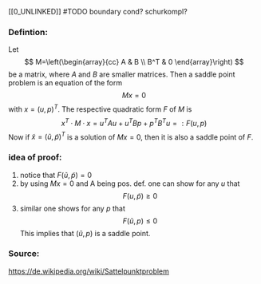 

[[0_UNLINKED]]
#TODO 
boundary cond?
schurkompl?



### Defintion:

Let
$$
M=\left(\begin{array}{cc}
A & B \\
B^T & 0
\end{array}\right)
$$
be a matrix, where $A$ and $B$ are smaller matrices. Then a saddle point problem is an equation of the form
$$Mx=0$$
with $x=(u,p)^T$. The respective quadratic form $F$ of $M$ is
$$x^T\cdot M \cdot x = u^TAu+u^TBp+p^TB^Tu =: F(u,p)$$
Now if $\tilde x=(\tilde u,\tilde p)^T$ is a solution of $Mx=0$, then it is also a saddle point of $F$.

### idea of proof:

1. notice that $F(\tilde u, \tilde p) = 0$
2. by using $Mx=0$ and A being pos. def. one can show for any $u$ that
$$F(u,\tilde p) \geq 0$$
3. similar one shows for any $p$ that   $$F(\tilde u, p) \leq 0$$This implies that $(\tilde u, p)$ is a saddle point.




### Source:
https://de.wikipedia.org/wiki/Sattelpunktproblem